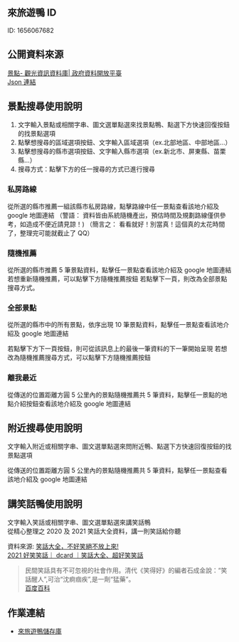 ## 來旅遊鴨 ID

ID: 1656067682

## 公開資料來源

[景點- 觀光資訊資料庫| 政府資料開放平臺](https://data.gov.tw/dataset/7777)<br>
[Json 連結](https://gis.taiwan.net.tw/XMLReleaseALL_public/scenic_spot_C_f.json)

## 景點搜尋使用說明

1. 文字輸入景點或相關字串、圖文選單點選來找景點鴨、點選下方快速回復按鈕的找景點選項<br>
2. 點擊想搜尋的區域選項按鈕、文字輸入區域選項（ex.北部地區、中部地區...）<br>
3. 點擊想搜尋的縣市選項按鈕、文字輸入縣市選項（ex.新北市、屏東縣、苗栗縣...）<br>
4. 搜尋方式：點擊下方的任一搜尋的方式已進行搜尋

### 私房路線

從所選的縣市推薦一組該縣市私房路線，點擊路線中任一景點查看該地介紹及 google 地圖連結
（警語： 資料皆由系統隨機產出，預估時間及規劃路線僅供參考，如造成不便近請見諒！)
（簡言之： 看看就好！別當真！這個真的太花時間了，整理完可能就截止了 QQ）

### 隨機推薦

從所選的縣市推薦 5 筆景點資料，點擊任一景點查看該地介紹及 google 地圖連結
若想重新隨機推薦，可以點擊下方隨機推薦按鈕
若點擊下一頁，則改為全部景點搜尋方式。

### 全部景點

從所選的縣市中的所有景點，依序出現 10 筆景點資料，點擊任一景點查看該地介紹及 google 地圖連結

若點擊下方下一頁按鈕，則可從該訊息上的最後一筆資料的下一筆開始呈現
若想改為隨機推薦搜尋方式，可以點擊下方隨機推薦按鈕

### 離我最近

從傳送的位置距離方圓 5 公里內的景點隨機推薦共 5 筆資料，點擊任一景點的地點介紹按鈕查看該地介紹及 google 地圖連結

## 附近搜尋使用說明

文字輸入附近或相關字串、圖文選單點選來問附近鴨、點選下方快速回復按鈕的找景點選項

從傳送的位置距離方圓 5 公里內的景點隨機推薦共 5 筆資料，點擊任一景點查看該地介紹及 google 地圖連結

## 講笑話鴨使用說明

文字輸入笑話或相關字串、圖文選單點選來講笑話鴨<br>
從精心整理之 2020 及 2021 笑話大全資料，講一則笑話給你聽

資料來源: [笑話大全，不好笑絕不放上來!](https://wayne265265.pixnet.net/blog/post/216422544-%E7%AC%91%E8%A9%B1%E5%A4%A7%E5%85%A8%EF%BC%8C%E4%B8%8D%E5%A5%BD%E7%AC%91%E7%B5%95%E4%B8%8D%E6%94%BE%E4%B8%8A%E4%BE%86-%21)<br>
[2021 好笑笑話｜ dcard ｜笑話大全、超好笑笑話](https://natasha790708.pixnet.net/blog/post/37026664-2021%E5%A5%BD%E7%AC%91%E7%AC%91%E8%A9%B1%EF%BD%9Cdcard%EF%BD%9C%E7%AC%91%E8%A9%B1%E5%A4%A7%E5%85%A8%E3%80%81%E8%B6%85%E5%A5%BD%E7%AC%91%E7%AC%91%E8%A9%B1%E3%80%81)

> 民間笑話具有不可忽視的社會作用。清代《笑得好》的編者石成金說：“笑話醒人”,可治“沈痾痼疾”,是一劑“猛藥”。<br> [百度百科](https://baike.baidu.com/item/%E6%B0%91%E9%97%B4%E7%AC%91%E8%AF%9D)

## 作業連結

- [來旅遊鴨儲存庫](https://github.com/zoe01214/travelduck-linebot)
